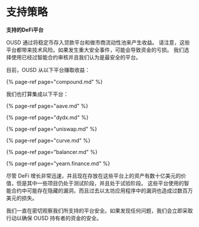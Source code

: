 # 支持策略

**支持的DeFi平台**

OUSD 通过将稳定币存入贷款平台和做市商流动性池来产生收益。 请注意，这些平台都带来技术风险。如果发生重大安全事件，可能会导致资金的亏损。 我们选择使用已经过智能合约审核并且我们认为是最安全的平台。

目前，OUSD 从以下平台赚取收益：

{% page-ref page="compound.md" %}

我们也打算集成以下平台：

{% page-ref page="aave.md" %}

{% page-ref page="dydx.md" %}

{% page-ref page="uniswap.md" %}

{% page-ref page="curve.md" %}

{% page-ref page="balancer.md" %}

{% page-ref page="yearn.finance.md" %}

尽管 DeFi 增长非常迅速，并且现在存放在这些平台上的资产有数十亿美元的价值，但是其中一些项目仍处于测试阶段，并且处于试验阶段。 这些平台使用的智能合约中可能存在隐藏的漏洞，而且过去以太坊应用程序中的漏洞也造成过数百万美元的损失。

我们一直在密切观察我们所支持的平台安全。如果发现任何问题，我们会立即采取行动以确保 OUSD 持有者的资金的安全。



